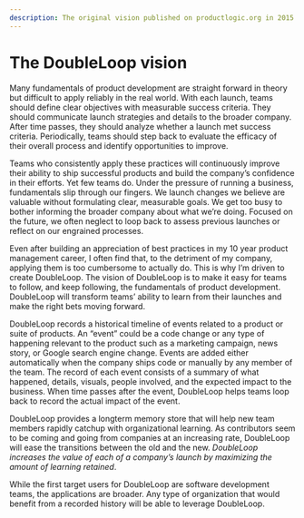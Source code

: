 ```yaml
---
description: The original vision published on productlogic.org in 2015.
---
```


# The DoubleLoop vision

Many fundamentals of product development are straight forward in theory but difficult to apply reliably in the real world. With each launch, teams should define clear objectives with measurable success criteria. They should communicate launch strategies and details to the broader company. After time passes, they should analyze whether a launch met success criteria. Periodically, teams should step back to evaluate the efficacy of their overall process and identify opportunities to improve.

Teams who consistently apply these practices will continuously improve their ability to ship successful products and build the company’s confidence in their efforts. Yet few teams do. Under the pressure of running a business, fundamentals slip through our fingers. We launch changes we believe are valuable without formulating clear, measurable goals. We get too busy to bother informing the broader company about what we’re doing. Focused on the future, we often neglect to loop back to assess previous launches or reflect on our engrained processes.

Even after building an appreciation of best practices in my 10 year product management career, I often find that, to the detriment of my company, applying them is too cumbersome to actually do. This is why I’m driven to create DoubleLoop. The vision of DoubleLoop is to make it easy for teams to follow, and keep following, the fundamentals of product development. DoubleLoop will transform teams’ ability to learn from their launches and make the right bets moving forward.

DoubleLoop records a historical timeline of events related to a product or suite of products. An “event” could be a code change or any type of happening relevant to the product such as a marketing campaign, news story, or Google search engine change. Events are added either automatically when the company ships code or manually by any member of the team. The record of each event consists of a summary of what happened, details, visuals, people involved, and the expected impact to the business. When time passes after the event, DoubleLoop helps teams loop back to record the actual impact of the event.

DoubleLoop provides a longterm memory store that will help new team members rapidly catchup with organizational learning. As contributors seem to be coming and going from companies at an increasing rate, DoubleLoop will ease the transitions between the old and the new. _DoubleLoop increases the value of each of a company’s launch by maximizing the amount of learning retained_.

While the first target users for DoubleLoop are software development teams, the applications are broader. Any type of organization that would benefit from a recorded history will be able to leverage DoubleLoop.


